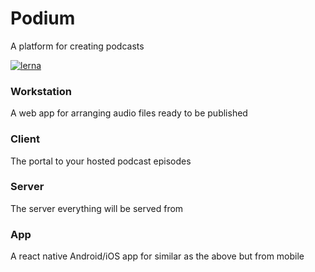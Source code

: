 Podium
======

A platform for creating podcasts

[![lerna](https://img.shields.io/badge/maintained%20with-lerna-cc00ff.svg)](https://lerna.js.org/)

### Workstation
A web app for arranging audio files ready to be published

### Client
The portal to your hosted podcast episodes

### Server 
The server everything will be served from

### App 
A react native Android/iOS app for similar as the above but from mobile